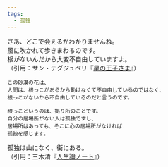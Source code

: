 ```yaml
---
tags:
  - 孤独
---
```

さあ、どこで会えるかわかりませんね。  
風に吹かれて歩きまわるのです。  
根がないんだから大変不自由していますよ。  
（引用：サン・テグジュペリ『[星の王子さま](https://amzn.to/3CXiO9s)』）

```
この砂漠の花は、  
人間は、根っこがあるから動けなくて不自由しているのではなく、  
根っこがないから不自由しているのだと言うのです。

根っこというのは、拠り所のことです。  
自分の居場所がない人は孤独ですし、  
居場所はあっても、そこに心の居場所がなければ  
孤独を感じます。
```

孤独は山になく、街にある。  
（引用：三木清『[人生論ノート](https://www.aozora.gr.jp/cards/000218/files/46845_29569.html)』）

